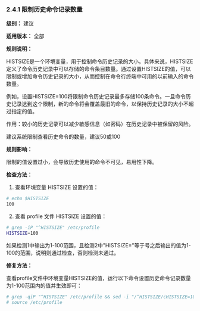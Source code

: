 ### 2.4.1 限制历史命令记录数量

**级别：** 建议

**适用版本：** 全部

**规则说明：** 

HISTSIZE是一个环境变量，用于控制命令历史记录的大小。具体来说，HISTSIZE定义了命令历史记录中可以存储的命令条目数量。通过设置HISTSIZE的值，可以限制或增加命令历史记录的大小，从而控制在命令行终端中可用的以前输入的命令数量。

例如，设置HISTSIZE=100将限制命令历史记录最多存储100条命令。一旦命令历史记录达到这个限制，新的命令将会覆盖最旧的命令，以保持历史记录的大小不超过指定的值。

作用：较小的历史记录可以减少敏感信息（如密码）在历史记录中被保留的风险。

建议系统限制查看历史命令的数量，建议50或100

**规则影响：**

限制的值设置过小，会导致历史使用的命令不可见，易用性下降。

**检查方法：**

1. 查看环境变量 HISTSIZE 设置的值：

  ```bash
  # echo $HISTSIZE
  100
  ```

2. 查看 profile 文件 HISTSIZE 设置的值：

  ```bash
  # grep -iP "^HISTSIZE" /etc/profile
  HISTSIZE=100
  ```
如果检测1中输出为1-100范围，且检测2中"HISTSIZE="等于号之后输出的值为1-100的范围，说明则通过检查，否则检测未通过。

**修复方法：**

查看profile文件中环境变量HISTSIZE的值，运行以下命令设置历史命令记录数量为1-100范围内的值并生效即可：

```bash
# grep -qiP "^HISTSIZE" /etc/profile && sed -i "/^HISTSIZE/cHISTSIZE=100" /etc/profile || echo -e "HISTSIZE=100" >> /etc/profile
# source /etc/profile
```